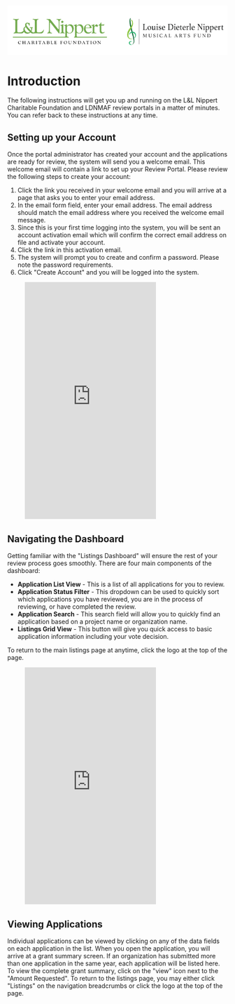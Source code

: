 ![logo](_media/logo.png)

# Introduction
The following instructions will get you up and running on the L&L Nippert Charitable Foundation and LDNMAF review portals in a matter of minutes. You can refer back to these instructions at any time.

## Setting up your Account
Once the portal administrator has created your account and the applications are ready for review, the system will send you a welcome email. This welcome email will contain a link to set up your Review Portal. Please review the following steps to create your account: 
 1. Click the link you received in your welcome email and you will arrive at a page that asks you to enter your email address. 
 2. In the email form field, enter your email address. The email address should match the email address where you received the welcome email message. 
 3. Since this is your first time logging into the system, you will be sent an account activation email which will confirm the correct email address on file and activate your account. 
 4. Click the link in this activation email.
 5. The system will prompt you to create and confirm a password. Please note the password requirements.
 6. Click "Create Account" and you will be logged into the system.  

<figure class="video_container">
  <iframe  height="540" src="https://www.youtube.com/embed/CJqjkKWFQ7Q" frameborder="0" allow="accelerometer; autoplay; encrypted-media; gyroscope; picture-in-picture" allowfullscreen="true"> </iframe>
</figure>     

## Navigating the Dashboard
Getting familiar with the "Listings Dashboard" will ensure the rest of your review process goes smoothly. There are four main components of the dashboard: 
 * **Application List View** - This is a list of all applications for you to review. 
 * **Application Status Filter** - This dropdown can be used to quickly sort which applications you have reviewed, you are in the process of reviewing, or have completed the review. 
 * **Application Search** - This search field will allow you to quickly find an application based on a project name or organization name. 
 * **Listings Grid View** - This button will give you quick access to basic application information including your vote decision. 

To return to the main listings page at anytime, click the logo at the top of the page. 

<figure class="video_container">
  <iframe  height="540" src="https://www.youtube.com/embed/e4KH2ZC97hM" frameborder="0" allow="accelerometer; autoplay; encrypted-media; gyroscope; picture-in-picture" allowfullscreen="true"> </iframe>
</figure>      

## Viewing Applications
Individual applications can be viewed by clicking on any of the data fields on each application in the list. When you open the application, you will arrive at a grant summary screen. If an organization has submitted more than one application in the same year, each application will be listed here. To view the complete grant summary, click on the "view" icon next to the "Amount Requested". To return to the listings page, you may either click "Listings" on the navigation breadcrumbs or click the logo at the top of the page.    